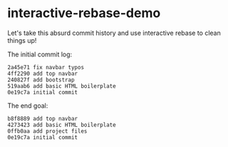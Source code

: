 # interactive-rebase-demo

Let's take this absurd commit history and use interactive rebase to clean things up!  

The initial commit log:

```
2a45e71 fix navbar typos
4ff2290 add top navbar
240827f add bootstrap
519aab6 add basic HTML boilerplate
0e19c7a initial commit
```
The end goal:

```
b8f8889 add top navbar
4273423 add basic HTML boilerplate
0ffb0aa add project files
0e19c7a initial commit
```
